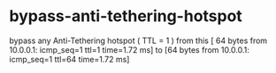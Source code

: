 # bypass-anti-tethering-hotspot
bypass any Anti-Tethering hotspot ( TTL = 1 ) from this [ 64 bytes from 10.0.0.1: icmp_seq=1 ttl=1 time=1.72 ms] to [64 bytes from 10.0.0.1: icmp_seq=1 ttl=64 time=1.72 ms]
